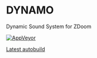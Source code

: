 # DYNAMO
Dynamic Sound System for ZDoom

[![AppVeyor](https://ci.appveyor.com/api/projects/status/a02eotv3hkd3tple/branch/crater?svg=true)](https://ci.appveyor.com/project/PlutonicOverkill/dynamo-sound-system/branch/crater)

[Latest autobuild](https://ci.appveyor.com/api/projects/PlutonicOverkill/dynamo-sound-system/artifacts/dynamic_music_system.pk3?branch=crater)
